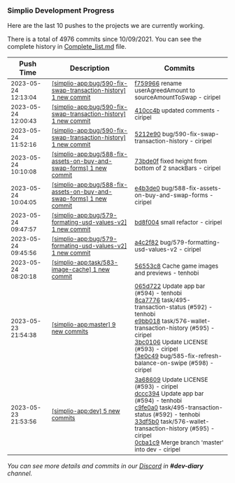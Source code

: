 
### Simplio Development Progress

Here are the last 10 pushes to the projects we are currently working.

There is a total of 4976 commits since 10/09/2021. You can see the complete history in
 [Complete_list.md](Complete_list.md) file.

| Push Time | Description | Commits |
| --- | --- | --- |
| <sub>2023-05-24 12:13:04</sub> | <sub>[[simplio-app:bug/590\-fix\-swap\-transaction\-history] 1 new commit](https://github.com/SimplioOfficial/simplio-app/commit/f759966086b756763a6a273f3a75b72f1a28271a)</sub> | <sub>[f759966](https://github.com/SimplioOfficial/simplio-app/commit/f759966086b756763a6a273f3a75b72f1a28271a) rename userAgreedAmount to sourceAmountToSwap - ciripel</sub> |
| <sub>2023-05-24 12:00:43</sub> | <sub>[[simplio-app:bug/590\-fix\-swap\-transaction\-history] 1 new commit](https://github.com/SimplioOfficial/simplio-app/commit/410cc4bbec637d40199181a7bd264df4784fe859)</sub> | <sub>[410cc4b](https://github.com/SimplioOfficial/simplio-app/commit/410cc4bbec637d40199181a7bd264df4784fe859) updated comments - ciripel</sub> |
| <sub>2023-05-24 11:52:16</sub> | <sub>[[simplio-app:bug/590\-fix\-swap\-transaction\-history] 1 new commit](https://github.com/SimplioOfficial/simplio-app/commit/5212e90d6984d625d16bb4fc63e9f3a2000ee206)</sub> | <sub>[5212e90](https://github.com/SimplioOfficial/simplio-app/commit/5212e90d6984d625d16bb4fc63e9f3a2000ee206) bug/590-fix-swap-transaction-history - ciripel</sub> |
| <sub>2023-05-24 10:10:08</sub> | <sub>[[simplio-app:bug/588\-fix\-assets\-on\-buy\-and\-swap\-forms] 1 new commit](https://github.com/SimplioOfficial/simplio-app/commit/73bde0f9966d92afeebb1974efbd7781a30fcdc0)</sub> | <sub>[73bde0f](https://github.com/SimplioOfficial/simplio-app/commit/73bde0f9966d92afeebb1974efbd7781a30fcdc0) fixed height from bottom of 2 snackBars - ciripel</sub> |
| <sub>2023-05-24 10:04:05</sub> | <sub>[[simplio-app:bug/588\-fix\-assets\-on\-buy\-and\-swap\-forms] 1 new commit](https://github.com/SimplioOfficial/simplio-app/commit/e4b3de089dd71d85b20e24e4d284b283a828e103)</sub> | <sub>[e4b3de0](https://github.com/SimplioOfficial/simplio-app/commit/e4b3de089dd71d85b20e24e4d284b283a828e103) bug/588-fix-assets-on-buy-and-swap-forms - ciripel</sub> |
| <sub>2023-05-24 09:47:57</sub> | <sub>[[simplio-app:bug/579\-formating\-usd\-values\-v2] 1 new commit](https://github.com/SimplioOfficial/simplio-app/commit/bd8f00429def316d6dc3468127793efafa5ee9ac)</sub> | <sub>[bd8f004](https://github.com/SimplioOfficial/simplio-app/commit/bd8f00429def316d6dc3468127793efafa5ee9ac) small refactor - ciripel</sub> |
| <sub>2023-05-24 09:45:56</sub> | <sub>[[simplio-app:bug/579\-formating\-usd\-values\-v2] 1 new commit](https://github.com/SimplioOfficial/simplio-app/commit/a4c2f8238dbe8d539a2215f76a96e649e32b3117)</sub> | <sub>[a4c2f82](https://github.com/SimplioOfficial/simplio-app/commit/a4c2f8238dbe8d539a2215f76a96e649e32b3117) bug/579-formatting-usd-values-v2 - ciripel</sub> |
| <sub>2023-05-24 08:20:18</sub> | <sub>[[simplio-app:task/583\-image\-cache] 1 new commit](https://github.com/SimplioOfficial/simplio-app/commit/56553c88f00b3e89dcbe90d17dea23e7bb6dc900)</sub> | <sub>[56553c8](https://github.com/SimplioOfficial/simplio-app/commit/56553c88f00b3e89dcbe90d17dea23e7bb6dc900) Cache game images and previews - tenhobi</sub> |
| <sub>2023-05-23 21:54:38</sub> | <sub>[[simplio-app:master] 9 new commits](https://github.com/SimplioOfficial/simplio-app/compare/33df5b02bae2...b5d7cb93b8c2)</sub> | <sub>[065d722](https://github.com/SimplioOfficial/simplio-app/commit/065d722222a5fce0337aee72f70acb22bd9d1a70) Update app bar (#594) - tenhobi<br>[8ca7776](https://github.com/SimplioOfficial/simplio-app/commit/8ca77764a7521df1bf505388bda1f30a4281c23e) task/495-transaction-status (#592) - tenhobi<br>[e9bb018](https://github.com/SimplioOfficial/simplio-app/commit/e9bb0181b1824e061e6a1d6d7631cb50211082e3) task/576-wallet-transaction-history (#595) - ciripel<br>[3bc0106](https://github.com/SimplioOfficial/simplio-app/commit/3bc010612db221d8fa05f9dfa9b4a0b1ca7e9c3f) Update LICENSE (#593) - ciripel<br>[f3e0c49](https://github.com/SimplioOfficial/simplio-app/commit/f3e0c499df62a1526c6b723fa9dd462b0b1becdc) bug/585-fix-refresh-balance-on-swipe (#598) - ciripel</sub> |
| <sub>2023-05-23 21:53:56</sub> | <sub>[[simplio-app:dev] 5 new commits](https://github.com/SimplioOfficial/simplio-app/compare/0f01dd11ac56...0cba1c926eae)</sub> | <sub>[3a68609](https://github.com/SimplioOfficial/simplio-app/commit/3a68609f3eb3ba3d06f20a239fdd40a0186a4c11) Update LICENSE (#593) - ciripel<br>[dccc394](https://github.com/SimplioOfficial/simplio-app/commit/dccc3942f2a7d5b58ecd275347c8b068a2537faa) Update app bar (#594) - tenhobi<br>[c9fe0a0](https://github.com/SimplioOfficial/simplio-app/commit/c9fe0a0fe5689cbe4b05f0f70511a6372c6adfd6) task/495-transaction-status (#592) - tenhobi<br>[33df5b0](https://github.com/SimplioOfficial/simplio-app/commit/33df5b02bae24bfe6392c74ba942a606dcf02af9) task/576-wallet-transaction-history (#595) - ciripel<br>[0cba1c9](https://github.com/SimplioOfficial/simplio-app/commit/0cba1c926eaefd688c39d7497a5d65c023078bab) Merge branch 'master' into dev - ciripel</sub> |

_You can see more details and commits in our [Discord](https://discord.gg/aKhjuwZmdP) in **#dev-diary** channel._
